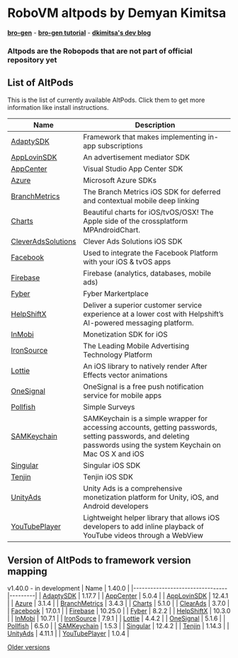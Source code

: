 # RoboVM altpods by Demyan Kimitsa
[**bro-gen**](https://github.com/dkimitsa/robovm-bro-gen) -
[**bro-gen tutorial**](https://dkimitsa.github.io/2017/10/19/bro-gen-tutorial/) -
[**dkimitsa's dev blog**](https://dkimitsa.github.io/)

### Altpods are the Robopods that are not part of official repository yet


## List of AltPods

This is the list of currently available AltPods. Click them to get more information like install instructions.

| Name                             | Description                                                                                                                                                        |
|----------------------------------|--------------------------------------------------------------------------------------------------------------------------------------------------------------------|
| [AdaptySDK](adapty/)             | Framework that makes implementing in-app subscriptions                                                                                                             |
| [AppLovinSDK](applovinsdk/)      | An advertisement mediator SDK                                                                                                                                      |
| [AppCenter](appcenter/)          | Visual Studio App Center SDK                                                                                                                                       |
| [Azure](azure/)                  | Microsoft Azure SDKs                                                                                                                                               |
| [BranchMetrics](branchmetrics/)  | The Branch Metrics iOS SDK for deferred and contextual mobile deep linking                                                                                         |
| [Charts](charts/)                | Beautiful charts for iOS/tvOS/OSX! The Apple side of the crossplatform MPAndroidChart.                                                                             |
| [CleverAdsSolutions](cleverads/) | Clever Ads Solutions iOS SDK                                                                                                                                       |
| [Facebook](facebook/)            | Used to integrate the Facebook Platform with your iOS & tvOS apps                                                                                                  |
| [Firebase](firebase/)            | Firebase (analytics, databases, mobile ads)                                                                                                                        |
| [Fyber](fyber/)                  | Fyber Markertplace                                                                                                                                                 |
| [HelpShiftX](helpshift/)         | Deliver a superior customer service experience at a lower cost with Helpshift’s AI-powered messaging platform.                                                     |
| [InMobi](inmobi/)                | Monetization SDK for iOS                                                                                                                                           |
| [IronSource](ironsource/)        | The Leading Mobile Advertising Technology Platform                                                                                                                 |
| [Lottie](lottie/)                | An iOS library to natively render After Effects vector animations                                                                                                  |
| [OneSignal](onesignal/)          | OneSignal is a free push notification service for mobile apps                                                                                                      |
| [Pollfish](pollfish/)            | Simple Surveys                                                                                                                                                     |
| [SAMKeychain](samkeychain/)      | SAMKeychain is a simple wrapper for accessing accounts, getting passwords, setting passwords, and deleting passwords using the system Keychain on Mac OS X and iOS |
| [Singular](singular/)            | Singular iOS SDK                                                                                                                                                   |
| [Tenjin](tenjin/)                | Tenjin iOS SDK                                                                                                                                                     |
| [UnityAds](unitryads/)           | Unity Ads is a comprehensive monetization platform for Unity, iOS, and Android developers                                                                          |
| [YouTubePlayer](youtube/)        | Lightweight helper library that allows iOS developers to add inline playback of YouTube videos through a WebView                                                   |


## Version of AltPods to framework version mapping

v1.40.0 - in development
| Name                            | 1.40.0  |
|---------------------------------|---------|
| [AdaptySDK](adapty/)            | 1.17.7  |
| [AppCenter](appcenter/)         | 5.0.4   |
| [AppLovinSDK](applovinsdk/)     | 12.4.1  |
| [Azure](azure/)                 | 3.1.4   |
| [BranchMetrics](branchmetrics/) | 3.4.3   |
| [Charts](charts/)               | 5.1.0   |
| [ClearAds](cleverads/)          | 3.7.0   |
| [Facebook](facebook/)           | 17.0.1  |
| [Firebase](firebase/)           | 10.25.0 |
| [Fyber](fyber/)                 | 8.2.2   |
| [HelpShiftX](helpshift/)        | 10.3.0  |
| [InMobi](inmobi/)               | 10.7.1  |
| [IronSource](ironsource/)       | 7.9.1   |
| [Lottie](lottie/)               | 4.4.2   |
| [OneSignal](onesignal/)         | 5.1.6   |
| [Pollfish](pollfish/)           | 6.5.0   |
| [SAMKeychain](samkeychain/)     | 1.5.3   |
| [Singular](singular/)           | 12.4.2  |
| [Tenjin](tenjin/)               | 1.14.3  |
| [UnityAds](unityads/)           | 4.11.1  |
| [YouTubePlayer](youtube/)       | 1.0.4   |

[Older versions](CHANGELOG.md)